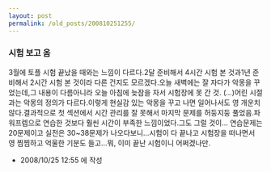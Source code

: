 ```yaml
---
layout: post
permalink: /old_posts/200810251255/
---
```


### 시험 보고 옴

3월에 토플 시험 끝났을 때와는 느낌이 다르다.2달 준비해서 4시간 시험 본 것과1년 준비해서 2시간 시험 본 것이라 다른 건지도 모르겠다.오늘 새벽에는 잘 자다가 악몽을 꾸었는데,그 내용이 다름아니라 오늘 아침에 늦잠을 자서 시험장에 못 간 것. (...)어린 시절과는 악몽의 정의가 다르다.이렇게 현실감 있는 악몽을 꾸고 나면 일어나서도 영 개운치 않다.결과적으로 첫 섹션에서 시간 관리를 잘 못해서 마지막 문제를 허둥지둥 풀었음.파워프렙으로 연습한 것보다 훨씬 시간이 부족한 느낌이었다.그도 그럴 것이... 연습문제는 20문제이고 실전은 30~38문제가 나오다보니...시험이 다 끝나고 시험장을 떠나면서 영 찜찜하고 억울한 기분도 들고...뭐, 이미 끝난 시험이니 어쩌겠나만.



- 2008/10/25 12:55 에 작성